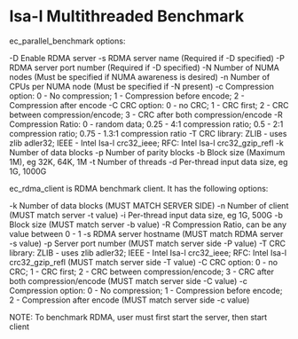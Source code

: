 # Isa-l Multithreaded Benchmark

ec_parallel_benchmark options:

-D 		Enable RDMA server
-s 		RDMA server name (Required if -D specified)
-P <val>	RDMA server port number (Required if -D specified)
-N <val>	Number of NUMA nodes (Must be specified if NUMA awareness is desired)
-n <val>	Number of CPUs per NUMA node (Must be specified if -N present)
-c <val>	Compression option: 0 - No compression; 1 - Compression before encode; 2 - Compression after encode
-C <val>	CRC option: 0 - no CRC; 1 - CRC first; 2 - CRC between compression/encode; 3 - CRC after both compression/encode
-R <val>	Compression Ratio: 0 - random data; 0.25 - 4:1 compression ratio; 0.5 - 2:1 compression ratio; 0.75 - 1.3:1 compression ratio
-T <val>	CRC library: ZLIB - uses zlib adler32; IEEE - Intel Isa-l crc32_ieee; RFC: Intel Isa-l crc32_gzip_refl
-k <val>	Number of data blocks
-p <val>	Number of parity blocks
-b <val>	Block size (Maximum 1M), eg 32K, 64K, 1M
-t <val>	Number of threads
-d <val>	Per-thread input data size, eg 1G, 1000G

ec_rdma_client is RDMA benchmark client. It has the following options:

-k		Number of data blocks (MUST MATCH SERVER SIDE)
-n		Number of client (MUST match server -t value)
-i		Per-thread input data size, eg 1G, 500G
-b		Block size (MUST match server -b value)
-R		Compression Ratio, can be any value between 0 - 1
-s		RDMA server hostname (MUST match RDMA server -s value)
-p		Server port number (MUST match server side -P value)
-T <val>	CRC library: ZLIB - uses zlib adler32; IEEE - Intel Isa-l crc32_ieee; RFC: Intel Isa-l crc32_gzip_refl (MUST match server side -T value)
-C <val>	CRC option: 0 - no CRC; 1 - CRC first; 2 - CRC between compression/encode; 3 - CRC after both compression/encode (MUST match server side -C value)
-c <val>        Compression option: 0 - No compression; 1 - Compression before encode; 2 - Compression after encode (MUST match server side -c value)

NOTE: To benchmark RDMA, user must first start the server, then start client
